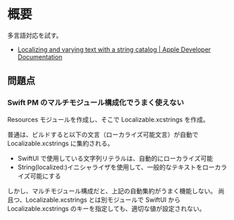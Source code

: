 #  概要

多言語対応を試す。

* [Localizing and varying text with a string catalog | Apple Developer Documentation](https://developer.apple.com/documentation/xcode/localizing-and-varying-text-with-a-string-catalog)

## 問題点

### Swift PM のマルチモジュール構成化でうまく使えない

Resources モジュールを作成し、そこで Localizable.xcstrings を作成。

普通は、ビルドすると以下の文言（ローカライズ可能文言）が自動で Localizable.xcstrings に集約される。

* SwiftUI で使用している文字列リテラルは、自動的にローカライズ可能
* String(localized:)イニシャライザを使用して、一般的なテキストをローカライズ可能にする

しかし、マルチモジュール構成だと、上記の自動集約がうまく機能しない。
尚且つ、Localizable.xcstrings とは別モジュールで SwiftUI から Localizable.xcstrings のキーを指定しても、適切な値が設定されない。
